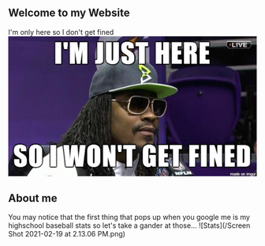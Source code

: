 ## Welcome to my Website 
I'm only here so I don't get fined
![Marshawn](/Marshawn.png)

## About me
You may notice that the first thing that pops up when you google me is my highschool baseball stats so let's take a gander at those...
![Stats](/Screen Shot 2021-02-19 at 2.13.06 PM.png)


